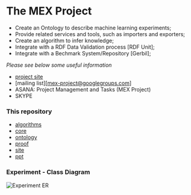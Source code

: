 # The MEX Project 

* Create an Ontology to describe machine learning experiments;
* Provide related services and tools, such as importers and exporters;
* Create an algorithm to infer knowledge;
* Integrate with a RDF Data Validation process [RDF Unit];
* Integrate with a Bechmark System/Repository [Gerbil];

*Please see below some useful information*

* [project site](http://dnes2015br.dne5.com)
* [mailing list][mex-project@googlegroups.com]
* ASANA: Project Management and Tasks (MEX Project)
* SKYPE

### This repository
  * [algorithms](https://github.com/dnes85/mexproject/tree/master/algorithm)
  * [core](https://github.com/dnes85/mexproject/tree/master/core)
  * [ontology](https://github.com/dnes85/mexproject/tree/master/ontology)
  * [proof](https://github.com/dnes85/mexproject/tree/master/proof)
  * [site](https://github.com/dnes85/mexproject/tree/master/site)
  * [ppt](https://github.com/dnes85/mexproject/tree/master/ppt)

### Experiment - Class Diagram
![Experiment ER](http://www.dnes2015br.dne5.com/cd-mex-0.2.png)


